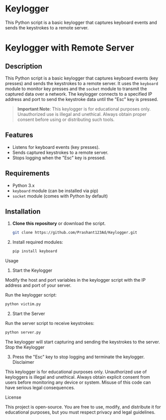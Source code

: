 # Keylogger
This Python script is a basic keylogger that captures keyboard events and sends the keystrokes to a remote server.
# Keylogger with Remote Server

## Description

This Python script is a basic keylogger that captures keyboard events (key presses) and sends the keystrokes to a remote server. It uses the `keyboard` module to monitor key presses and the `socket` module to transmit the captured data over a network. The keylogger connects to a specified IP address and port to send the keystroke data until the "Esc" key is pressed.

> **Important Note**: This keylogger is for educational purposes only. Unauthorized use is illegal and unethical. Always obtain proper consent before using or distributing such tools.

## Features
- Listens for keyboard events (key presses).
- Sends captured keystrokes to a remote server.
- Stops logging when the "Esc" key is pressed.

## Requirements
- Python 3.x
- `keyboard` module (can be installed via pip)
- `socket` module (comes with Python by default)

## Installation

1. **Clone this repository** or download the script.
   ```bash
   git clone https://github.com/Prashant123Ad/Keylogger.git

2. Install required modules:
    ```bash
   pip install keyboard

Usage

1. Start the Keylogger

Modify the host and port variables in the keylogger script with the IP address and port of your server.

Run the keylogger script:

   ```bash
   python victim.py
```
2. Start the Server

Run the server script to receive keystrokes:

```bash
python server.py
```

The keylogger will start capturing and sending the keystrokes to the server.
Stop the Keylogger

3. Press the "Esc" key to stop logging and terminate the keylogger.
Disclaimer

This keylogger is for educational purposes only. Unauthorized use of keyloggers is illegal and unethical. Always obtain explicit consent from users before monitoring any device or system. Misuse of this code can have serious legal consequences.

License

This project is open-source. You are free to use, modify, and distribute it for educational purposes, but you must respect privacy and legal guidelines.
